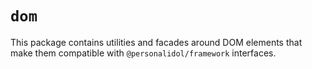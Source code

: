 # `dom`

This package contains utilities and facades around DOM elements that make them
compatible with `@personalidol/framework` interfaces.
